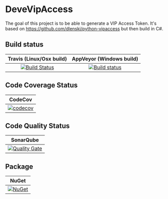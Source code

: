 # DeveVipAccess
The goal of this project is to be able to generate a VIP Access Token. It's based on https://github.com/dlenski/python-vipaccess but then build in C#.

## Build status

| Travis (Linux/Osx build) | AppVeyor (Windows build) |
|:------------------------:|:------------------------:|
| [![Build Status](https://travis-ci.org/devedse/DeveVipAccess.svg?branch=master)](https://travis-ci.org/devedse/DeveVipAccess) | [![Build status](https://ci.appveyor.com/api/projects/status/faoeyk65ydm1iqtd?svg=true)](https://ci.appveyor.com/project/devedse/devevipaccess) |

## Code Coverage Status

| CodeCov |
|:-------:|
| [![codecov](https://codecov.io/gh/devedse/DeveVipAccess/branch/master/graph/badge.svg)](https://codecov.io/gh/devedse/DeveVipAccess) |

## Code Quality Status

| SonarQube |
|:---------:|
| [![Quality Gate](https://sonarcloud.io/api/project_badges/measure?project=DeveVipAccess&metric=alert_status)](https://sonarcloud.io/dashboard?id=DeveVipAccess) |

## Package

| NuGet |
|:-----:|
| [![NuGet](https://img.shields.io/nuget/v/DeveVipAccess.svg)](https://www.nuget.org/packages/DeveVipAccess/) |
